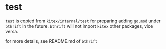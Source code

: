 # test

`test` is copied from `kitex/internal/test` for preparing adding `go.mod` under `bthrift` in the future.
`bthrift` will not import `kitex` other packages, vice versa. 

for more details, see README.md of `bthrift`
